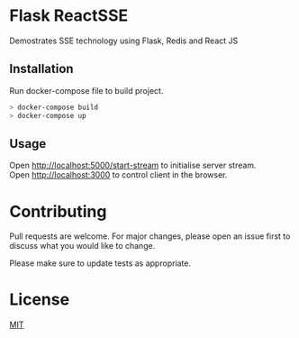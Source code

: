 Flask ReactSSE
==============
Demostrates SSE technology using Flask, Redis and React JS

## Installation

Run docker-compose file to build project.<br>
```bash
> docker-compose build
> docker-compose up
```

## Usage

Open [http://localhost:5000/start-stream](http://localhost:5000/start-stream) to initialise server stream.<br/>
Open [http://localhost:3000](http://localhost:3000) to control client in the browser.

Contributing
============

Pull requests are welcome. For major changes, please open an issue first to discuss what you would like to change.

Please make sure to update tests as appropriate.

License
=======
[MIT](https://choosealicense.com/licenses/mit/)
